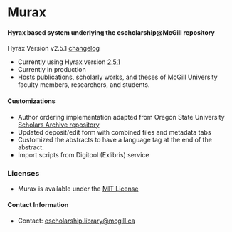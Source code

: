 # Murax

#### Hyrax based system underlying the escholarship@McGill repository
Hyrax Version
v2.5.1
[changelog](https://github.com/samvera/hyrax/releases/tag/v2.5.1)

* Currently using Hyrax version [2.5.1](https://github.com/samvera/hyrax)
* Currently in production
* Hosts publications, scholarly works, and theses of McGill University faculty members, researchers, and students.

#### Customizations

* Author ordering implementation adapted from Oregon State University [Scholars Archive repository](https://github.com/osulp/Scholars-Archive)
* Updated deposit/edit form with combined files and metadata tabs
* Customized the abstracts to have a language tag at the end of the abstract.
* Import scripts from Digitool (Exlibris) service

### Licenses
* Murax is available under the  [MIT License](https://github.com/mcglib/murax/blob/master/LICENSE)

#### Contact Information
* Contact: escholarship.library@mcgill.ca
